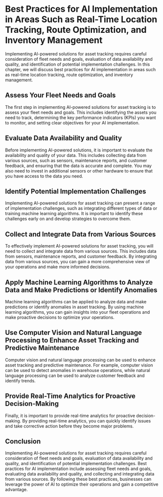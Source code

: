 Best Practices for AI Implementation in Areas Such as Real-Time Location Tracking, Route Optimization, and Inventory Management
=============================================================================================================================================================================================

Implementing AI-powered solutions for asset tracking requires careful consideration of fleet needs and goals, evaluation of data availability and quality, and identification of potential implementation challenges. In this chapter, we will discuss best practices for AI implementation in areas such as real-time location tracking, route optimization, and inventory management.

Assess Your Fleet Needs and Goals
---------------------------------

The first step in implementing AI-powered solutions for asset tracking is to assess your fleet needs and goals. This includes identifying the assets you need to track, determining the key performance indicators (KPIs) you want to monitor, and setting clear objectives for your AI implementation.

Evaluate Data Availability and Quality
--------------------------------------

Before implementing AI-powered solutions, it is important to evaluate the availability and quality of your data. This includes collecting data from various sources, such as sensors, maintenance reports, and customer feedback, and ensuring that the data is accurate and complete. You may also need to invest in additional sensors or other hardware to ensure that you have access to the data you need.

Identify Potential Implementation Challenges
--------------------------------------------

Implementing AI-powered solutions for asset tracking can present a range of implementation challenges, such as integrating different types of data or training machine learning algorithms. It is important to identify these challenges early on and develop strategies to overcome them.

Collect and Integrate Data from Various Sources
-----------------------------------------------

To effectively implement AI-powered solutions for asset tracking, you will need to collect and integrate data from various sources. This includes data from sensors, maintenance reports, and customer feedback. By integrating data from various sources, you can gain a more comprehensive view of your operations and make more informed decisions.

Apply Machine Learning Algorithms to Analyze Data and Make Predictions or Identify Anomalies
--------------------------------------------------------------------------------------------

Machine learning algorithms can be applied to analyze data and make predictions or identify anomalies in asset tracking. By using machine learning algorithms, you can gain insights into your fleet operations and make proactive decisions to optimize your operations.

Use Computer Vision and Natural Language Processing to Enhance Asset Tracking and Predictive Maintenance
--------------------------------------------------------------------------------------------------------

Computer vision and natural language processing can be used to enhance asset tracking and predictive maintenance. For example, computer vision can be used to detect anomalies in warehouse operations, while natural language processing can be used to analyze customer feedback and identify trends.

Provide Real-Time Analytics for Proactive Decision-Making
---------------------------------------------------------

Finally, it is important to provide real-time analytics for proactive decision-making. By providing real-time analytics, you can quickly identify issues and take corrective action before they become major problems.

Conclusion
----------

Implementing AI-powered solutions for asset tracking requires careful consideration of fleet needs and goals, evaluation of data availability and quality, and identification of potential implementation challenges. Best practices for AI implementation include assessing fleet needs and goals, evaluating data availability and quality, and collecting and integrating data from various sources. By following these best practices, businesses can leverage the power of AI to optimize their operations and gain a competitive advantage.
